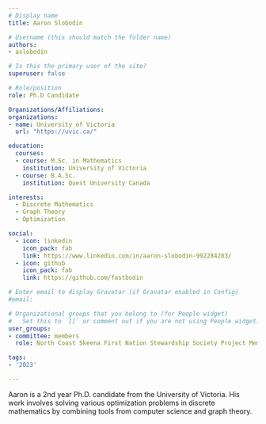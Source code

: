 ```yaml
---
# Display name
title: Aaron Slobodin

# Username (this should match the folder name)
authors:
- aslobodin

# Is this the primary user of the site?
superuser: false

# Role/position
role: Ph.D Candidate

Organizations/Affiliations:
organizations:
- name: University of Victoria
  url: "https://uvic.ca/"

education:
  courses:
  - course: M.Sc. in Mathematics
    institution: University of Victoria
  - course: B.A.Sc.
    institution: Quest University Canada

interests:
  - Discrete Mathematics
  - Graph Theory
  - Optimization

social:
  - icon: linkedin
    icon_pack: fab
    link: https://www.linkedin.com/in/aaron-slobodin-992284283/
  - icon: github
    icon_pack: fab
    link: https://github.com/fastbodin

# Enter email to display Gravatar (if Gravatar enabled in Config)
#email:

# Organizational groups that you belong to (for People widget)
#   Set this to `[]` or comment out if you are not using People widget.
user_groups:
- committee: members
  role: North Coast Skeena First Nation Stewardship Society Project Member

tags:
- '2023'

---
```

Aaron is a 2nd year Ph.D. candidate from the University of Victoria. His work
involves solving various optimization problems in discrete mathematics by
combining tools from computer science and graph theory.
